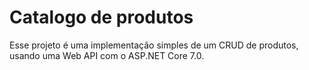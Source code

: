 # Catalogo de produtos

Esse projeto é uma implementação simples de um CRUD de produtos, usando uma Web API com o ASP.NET Core 7.0.